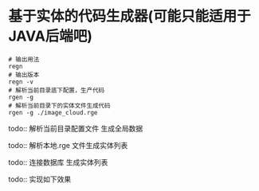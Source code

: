 # 基于实体的代码生成器(可能只能适用于JAVA后端吧)

``` shell
# 输出用法
regn 
# 输出版本
regn -v
# 解析当前目录底下配置，生产代码
rgen -g
# 解析当前目录下的实体文件生成代码
rgen -g ./image_cloud.rge
```

todo:: 解析当前目录配置文件 生成全局数据

todo:: 解析本地.rge 文件生成实体列表

todo:: 连接数据库 生成实体列表

todo:: 实现如下效果
